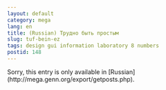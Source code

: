 ```yaml
---
layout: default
category: mega
lang: en
title: (Russian) Трудно быть простым
slug: tuf-bein-ez
tags: design gui information laboratory 8 numbers 
postid: 148
---
```

<p>Sorry, this entry is only available in [Russian](http://mega.genn.org/export/getposts.php).</p>